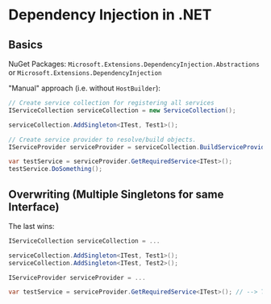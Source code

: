 # Dependency Injection in .NET

## Basics

NuGet Packages: `Microsoft.Extensions.DependencyInjection.Abstractions` or `Microsoft.Extensions.DependencyInjection`

"Manual" approach (i.e. without `HostBuilder`):

```c#
// Create service collection for registering all services
IServiceCollection serviceCollection = new ServiceCollection();

serviceCollection.AddSingleton<ITest, Test1>();

// Create service provider to resolve/build objects.
IServiceProvider serviceProvider = serviceCollection.BuildServiceProvider();

var testService = serviceProvider.GetRequiredService<ITest>();
testService.DoSomething();
```

## Overwriting (Multiple Singletons for same Interface)

The last wins:

```c#
IServiceCollection serviceCollection = ...

serviceCollection.AddSingleton<ITest, Test1>();
serviceCollection.AddSingleton<ITest, Test2>();

IServiceProvider serviceProvider = ...

var testService = serviceProvider.GetRequiredService<ITest>(); // --> Test2
```
